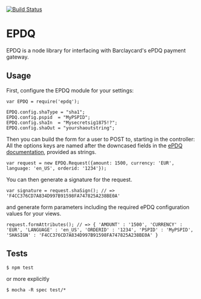 [![Build Status](https://travis-ci.org/alphagov/epdq_npm.png)](https://travis-ci.org/alphagov/epdq_npm)

# EPDQ

EPDQ is a node library for interfacing with Barclaycard's ePDQ payment gateway.

## Usage

First, configure the EPDQ module for your settings:

```
var EPDQ = require('epdq');

EPDQ.config.shaType = "sha1";
EPDQ.config.pspid  = "MyPSPID";
EPDQ.config.shaIn  = "Mysecretsig1875!?";
EPDQ.config.shaOut = "yourshaoutstring";
```

Then you can build the form for a user to POST to, starting in the controller: All the options keys are named after the downcased fields in the [ePDQ documentation](https://mdepayments.epdq.co.uk/ncol/ePDQ_e-Com-ADV_EN.pdf), provided as strings.

```
var request = new EPDQ.Request({amount: 1500, currency: 'EUR', language: 'en_US', orderid: '1234'});
```

You can then generate a signature for the request.

```
var signature = request.shaSign(); // => 'F4CC376CD7A834D997B91598FA747825A238BE0A'
```

and generate form parameters including the required ePDQ configuration values for your views.

```
request.formAttributes(); // => { 'AMOUNT' : '1500', 'CURRENCY' : 'EUR', 'LANGUAGE' : 'en_US', 'ORDERID' : '1234', 'PSPID' : 'MyPSPID', 'SHASIGN' : 'F4CC376CD7A834D997B91598FA747825A238BE0A' }
```

## Tests

```
$ npm test
```
or more explicitly
```
$ mocha -R spec test/*
```
